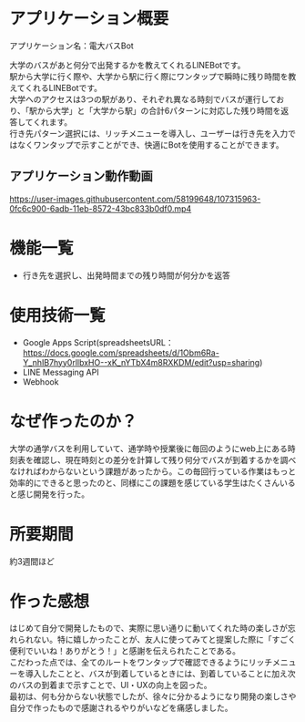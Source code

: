 # アプリケーション概要
アプリケーション名：電大バスBot<br>

大学のバスがあと何分で出発するかを教えてくれるLINEBotです。<br>
駅から大学に行く際や、大学から駅に行く際にワンタップで瞬時に残り時間を教えてくれるLINEBotです。<br>
大学へのアクセスは3つの駅があり、それぞれ異なる時刻でバスが運行しており、「駅から大学」と「大学から駅」の合計6パターンに対応した残り時間を返答してくれます。<br>
行き先パターン選択には、リッチメニューを導入し、ユーザーは行き先を入力ではなくワンタップで示すことができ、快適にBotを使用することができます。

## アプリケーション動作動画
https://user-images.githubusercontent.com/58199648/107315963-0fc6c900-6adb-11eb-8572-43bc833b0df0.mp4

# 機能一覧
* 行き先を選択し、出発時間までの残り時間が何分かを返答

# 使用技術一覧
* Google Apps Script(spreadsheetsURL：https://docs.google.com/spreadsheets/d/1Obm6Ra-Y_nhIB7hyy0rllbxHO--xK_nYTbX4m8RXKDM/edit?usp=sharing)
* LINE Messaging API
* Webhook<br>

# なぜ作ったのか？
大学の通学バスを利用していて、通学時や授業後に毎回のようにweb上にある時刻表を確認し、現在時刻との差分を計算して残り何分でバスが到着するかを調べなければわからないという課題があったから。この毎回行っている作業はもっと効率的にできると思ったのと、同様にこの課題を感じている学生はたくさんいると感じ開発を行った。

# 所要期間
約3週間ほど

# 作った感想
はじめて自分で開発したもので、実際に思い通りに動いてくれた時の楽しさが忘れられない。特に嬉しかったことが、友人に使ってみてと提案した際に「すごく便利でいいね！ありがとう！」と感謝を伝えられたことである。<br>
こだわった点では、全てのルートをワンタップで確認できるようにリッチメニューを導入したことと、バスが到着しているときには、到着していることに加え次のバスの到着まで示すことで、UI・UXの向上を図った。<br>
最初は、何も分からない状態でしたが、徐々に分かるようになり開発の楽しさや自分で作ったもので感謝されるやりがいなどを痛感しました。
